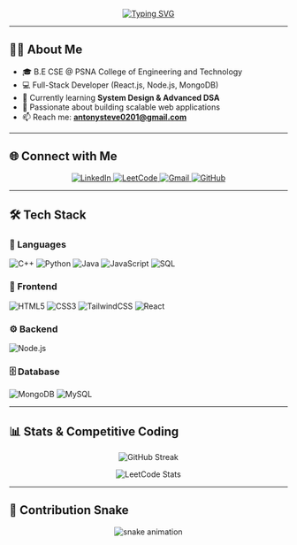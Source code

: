 <!-- Header Typing Animation -->
<p align="center">
  <a href="https://git.io/typing-svg">
    <img src="https://readme-typing-svg.herokuapp.com?color=%2336BCF7&size=24&center=true&vCenter=true&width=600&lines=Hi+👋,+I'm+Antony+Steve;Software+Engineer;Full+Stack+Developer;Open+Source+Contributor;Lifelong+Learner" alt="Typing SVG" />
  </a>
</p>

---

<!-- About Me -->
## 👨‍💻 About Me
- 🎓 B.E CSE @ PSNA College of Engineering and Technology  
- 💻 Full-Stack Developer (React.js, Node.js, MongoDB)  
- 🌱 Currently learning **System Design & Advanced DSA**  
- 🚀 Passionate about building scalable web applications  
- 📫 Reach me: **antonysteve0201@gmail.com**

---

<!-- Social Dashboard -->
## 🌐 Connect with Me
<p align="center">
  <a href="https://linkedin.com/in/antony-steve" target="_blank">
    <img src="https://img.shields.io/badge/LinkedIn-Antony%20Steve-blue?style=for-the-badge&logo=linkedin&logoColor=white" alt="LinkedIn"/>
  </a>
  <a href="https://leetcode.com/AntonySteve" target="_blank">
    <img src="https://img.shields.io/badge/LeetCode-AntonySteve-FFA116?style=for-the-badge&logo=leetcode&logoColor=white" alt="LeetCode"/>
  </a>
  <a href="mailto:antonysteve0201@gmail.com">
    <img src="https://img.shields.io/badge/Email-antonysteve0201%40gmail.com-red?style=for-the-badge&logo=gmail&logoColor=white" alt="Gmail"/>
  </a>
  <a href="https://github.com/AntonySteve">
    <img src="https://img.shields.io/badge/GitHub-AntonySteve-181717?style=for-the-badge&logo=github&logoColor=white" alt="GitHub"/>
  </a>
</p>

---

<!-- Tech Stack -->
## 🛠️ Tech Stack

### 🚀 Languages
![C++](https://img.shields.io/badge/C++-00599C?style=for-the-badge&logo=cplusplus&logoColor=white)
![Python](https://img.shields.io/badge/Python-3776AB?style=for-the-badge&logo=python&logoColor=white)
![Java](https://img.shields.io/badge/Java-007396?style=for-the-badge&logo=java&logoColor=white)
![JavaScript](https://img.shields.io/badge/JavaScript-F7DF1E?style=for-the-badge&logo=javascript&logoColor=black)
![SQL](https://img.shields.io/badge/SQL-4479A1?style=for-the-badge&logo=mysql&logoColor=white)

### 🎨 Frontend
![HTML5](https://img.shields.io/badge/HTML5-E34F26?style=for-the-badge&logo=html5&logoColor=white)
![CSS3](https://img.shields.io/badge/CSS3-1572B6?style=for-the-badge&logo=css3&logoColor=white)
![TailwindCSS](https://img.shields.io/badge/TailwindCSS-06B6D4?style=for-the-badge&logo=tailwindcss&logoColor=white)
![React](https://img.shields.io/badge/React-61DAFB?style=for-the-badge&logo=react&logoColor=black)

### ⚙️ Backend
![Node.js](https://img.shields.io/badge/Node.js-339933?style=for-the-badge&logo=nodedotjs&logoColor=white)

### 🗄️ Database
![MongoDB](https://img.shields.io/badge/MongoDB-47A248?style=for-the-badge&logo=mongodb&logoColor=white)
![MySQL](https://img.shields.io/badge/MySQL-4479A1?style=for-the-badge&logo=mysql&logoColor=white)

---

<!-- GitHub & Coding Stats -->
## 📊 Stats & Competitive Coding

<p align="center">
  <img src="https://github-readme-streak-stats.herokuapp.com/?user=AntonySteve&theme=radical" alt="GitHub Streak" />
</p>

<p align="center">
  <img src="https://leetcard.jacoblin.cool/AntonySteve?theme=dark&font=Roboto&ext=contest" alt="LeetCode Stats" />
</p>

---

<!-- Fun Snake Animation -->
## 🐍 Contribution Snake
<p align="center">
  <img src="https://github.com/AntonySteve/blob/output/snake.svg" alt="snake animation"/>
</p>


